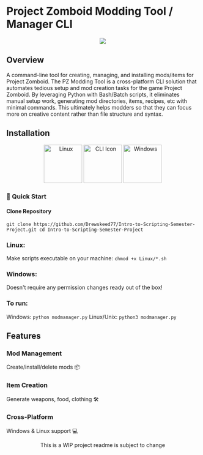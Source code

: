 
# Project Zomboid Modding Tool / Manager CLI

<p align="center">
<img src="https://images.gog-statics.com/997a880a5624334e379dfe5bfc63191f8af379937de97d821c6ccba044899c2a.jpg" />
</p>

## Overview

A command-line tool for creating, managing, and installing mods/items for Project Zomboid. The PZ Modding Tool is a cross-platform CLI solution that automates tedious setup and mod creation tasks for the game Project Zomboid. By leveraging Python with Bash/Batch scripts, it eliminates manual setup work, generating mod directories, items, recipes, etc with minimal commands. This ultimately helps modders so that they can focus more on creative content rather than file structure and syntax.

## Installation

<p align="center">
<img src="https://img.icons8.com/color/96/000000/linux.png" width="100" alt="Linux"/>
  <img src="https://img.icons8.com/fluency/96/000000/console.png" width="100" alt="CLI Icon"/>
  <img src="https://img.icons8.com/color/96/000000/windows8.png" width="100" alt="Windows"/>
</p>

### 🚀 Quick Start

#### Clone Repository
`git clone https://github.com/Drewskeed77/Intro-to-Scripting-Semester-Project.git
cd Intro-to-Scripting-Semester-Project`

### Linux:
Make scripts executable on your machine:
`chmod +x Linux/*.sh`
### Windows:
Doesn't require any permission changes ready out of the box!

### To run:
Windows: `python modmanager.py`
Linux/Unix: `python3 modmanager.py`

## Features

### Mod Management
Create/install/delete mods 📦

### Item Creation
Generate weapons, food, clothing 🛠️

### Cross-Platform
Windows & Linux support 💻

<p align="center">
This is a WIP project readme is subject to change
</p>
